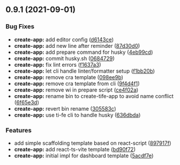 ## 0.9.1 (2021-09-01)

### Bug Fixes

- **create-app:** add editor config ([d6143ce](https://github.com/Ti-FE/web-infra/commit/d6143ceb7efa1a3ffd7d6e2c669fcb7505e51b94))
- **create-app:** add new line after reminder ([87d30d0](https://github.com/Ti-FE/web-infra/commit/87d30d090ffb3700100ed5d5b47570c3ca4ca731))
- **create-app:** add prepare command for husky ([4eb99cd](https://github.com/Ti-FE/web-infra/commit/4eb99cd0fe76f36ed334bfaf235265b72dd605a0))
- **create-app:** commit husky.sh ([0684729](https://github.com/Ti-FE/web-infra/commit/06847293045b3b9d66da0ff2ca86ab6c4414a6c3))
- **create-app:** fix lint errors ([f1637a3](https://github.com/Ti-FE/web-infra/commit/f1637a372d8c1cf15d69762626f33c8802307cce))
- **create-app:** let cli handle linter/formatter setup ([f1bb20b](https://github.com/Ti-FE/web-infra/commit/f1bb20b987c51d3cef2b2675d36f96700d1a65a7))
- **create-app:** remove cra template ([098ee9b](https://github.com/Ti-FE/web-infra/commit/098ee9b1ae89c62483d6c7d9750e7338e38d9e31))
- **create-app:** remove cra template from cli ([9f4d4f1](https://github.com/Ti-FE/web-infra/commit/9f4d4f1b6a0000415eb5b1717f809ceb61b7af0b))
- **create-app:** remove wi in prepare script ([ce4f02a](https://github.com/Ti-FE/web-infra/commit/ce4f02ad0a2c56d6433fd5a07c1bee43e8e71c8a))
- **create-app:** rename bin to create-tife-app to avoid name conflict ([6f65e3d](https://github.com/Ti-FE/web-infra/commit/6f65e3d7ef2520b624917b1a2d61e7a4f210f5c5))
- **create-app:** revert bin rename ([305583c](https://github.com/Ti-FE/web-infra/commit/305583ccc04cad52d99d05b27e4111593a0fc636))
- **create-app:** use ti-fe cli to handle husky ([636dbda](https://github.com/Ti-FE/web-infra/commit/636dbda9539b570076fe4bc2bcd29d985e37da92))

### Features

- add simple scaffolding template based on react-script ([897917f](https://github.com/Ti-FE/web-infra/commit/897917f6ca64b730dfd5fe3e90def023b2627760))
- **create-app:** add react-ts-vite template ([bd90f72](https://github.com/Ti-FE/web-infra/commit/bd90f72580c9830c62c999f79203a02a025e1b8e))
- **create-app:** initial impl for dashboard template ([5acdf7e](https://github.com/Ti-FE/web-infra/commit/5acdf7ea2a589cfee9438df134076eb3d016d237))
